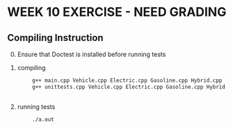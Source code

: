 # WEEK 10 EXERCISE - NEED GRADING  


## **Compiling Instruction** 
0. Ensure that Doctest is installed before running tests

1. compiling
```bash
        g++ main.cpp Vehicle.cpp Electric.cpp Gasoline.cpp Hybrid.cpp
        g++ unittests.cpp Vehicle.cpp Electric.cpp Gasoline.cpp Hybrid.cpp
 
```
2. running tests
```bash
        ./a.out
```